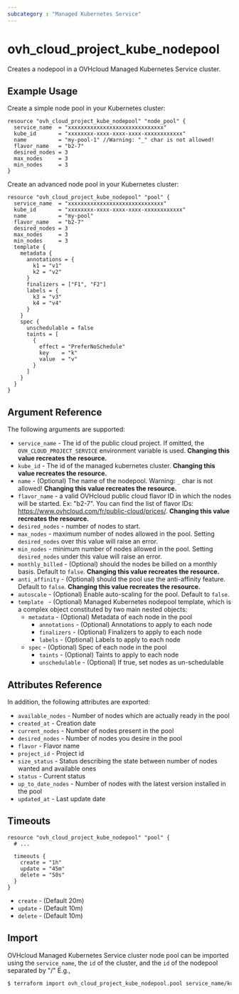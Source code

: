 ```yaml
---
subcategory : "Managed Kubernetes Service"
---
```


# ovh_cloud_project_kube_nodepool

Creates a nodepool in a OVHcloud Managed Kubernetes Service cluster.

## Example Usage

Create a simple node pool in your Kubernetes cluster:

```hcl
resource "ovh_cloud_project_kube_nodepool" "node_pool" {
  service_name  = "xxxxxxxxxxxxxxxxxxxxxxxxxxxxxx"
  kube_id       = "xxxxxxxx-xxxx-xxxx-xxxx-xxxxxxxxxxxx"
  name          = "my-pool-1" //Warning: "_" char is not allowed!
  flavor_name   = "b2-7"
  desired_nodes = 3
  max_nodes     = 3
  min_nodes     = 3
}
```

Create an advanced node pool in your Kubernetes cluster:

```hcl
resource "ovh_cloud_project_kube_nodepool" "pool" {
  service_name  = "xxxxxxxxxxxxxxxxxxxxxxxxxxxxxx"
  kube_id       = "xxxxxxxx-xxxx-xxxx-xxxx-xxxxxxxxxxxx"
  name          = "my-pool"
  flavor_name   = "b2-7"
  desired_nodes = 3
  max_nodes     = 3
  min_nodes     = 3
  template {
    metadata {
      annotations = {
        k1 = "v1"
        k2 = "v2"
      }
      finalizers = ["F1", "F2"]
      labels = {
        k3 = "v3"
        k4 = "v4"
      }
    }
    spec {
      unschedulable = false
      taints = [
        {
          effect = "PreferNoSchedule"
          key    = "k"
          value  = "v"
        }
      ]
    }
  }
}
```

## Argument Reference

The following arguments are supported:

* `service_name` - The id of the public cloud project. If omitted, the `OVH_CLOUD_PROJECT_SERVICE` environment variable is used. **Changing this value recreates the resource.**
* `kube_id` - The id of the managed kubernetes cluster. **Changing this value recreates the resource.**
* `name` - (Optional) The name of the nodepool. Warning: `_` char is not allowed! **Changing this value recreates the resource.**
* `flavor_name` - a valid OVHcloud public cloud flavor ID in which the nodes will be started. Ex: "b2-7". You can find the list of flavor IDs: https://www.ovhcloud.com/fr/public-cloud/prices/.
**Changing this value recreates the resource.**
* `desired_nodes` - number of nodes to start.
* `max_nodes` - maximum number of nodes allowed in the pool. Setting `desired_nodes` over this value will raise an error.
* `min_nodes` - minimum number of nodes allowed in the pool. Setting `desired_nodes` under this value will raise an error.
* `monthly_billed` - (Optional) should the nodes be billed on a monthly basis. Default to `false`. **Changing this value recreates the resource.**
* `anti_affinity` - (Optional) should the pool use the anti-affinity feature. Default to `false`. **Changing this value recreates the resource.**
* `autoscale` - (Optional) Enable auto-scaling for the pool. Default to `false`.
* `template ` - (Optional) Managed Kubernetes nodepool template, which is a complex object constituted by two main nested objects:
    * `metadata` - (Optional) Metadata of each node in the pool
        * `annotations` - (Optional) Annotations to apply to each node
        * `finalizers` - (Optional) Finalizers to apply to each node
        * `labels` - (Optional) Labels to apply to each node
    * `spec` - (Optional) Spec of each node in the pool
        * `taints` - (Optional) Taints to apply to each node
        * `unschedulable` - (Optional) If true, set nodes as un-schedulable

## Attributes Reference

In addition, the following attributes are exported:

* `available_nodes` - Number of nodes which are actually ready in the pool
* `created_at` - Creation date
* `current_nodes` - Number of nodes present in the pool
* `desired_nodes` - Number of nodes you desire in the pool
* `flavor` - Flavor name
* `project_id` - Project id
* `size_status` - Status describing the state between number of nodes wanted and available ones
* `status` - Current status
* `up_to_date_nodes` - Number of nodes with the latest version installed in the pool
* `updated_at` - Last update date

## Timeouts

```hcl
resource "ovh_cloud_project_kube_nodepool" "pool" {
  # ...

  timeouts {
    create = "1h"
    update = "45m"
    delete = "50s"
  }
}
```

* `create` - (Default 20m)
* `update` - (Default 10m)
* `delete` - (Default 10m)

## Import

OVHcloud Managed Kubernetes Service cluster node pool can be imported using the `service_name`, the `id` of the cluster, and the `id` of the nodepool separated by "/" E.g.,

```bash
$ terraform import ovh_cloud_project_kube_nodepool.pool service_name/kube_id/poolid
```
